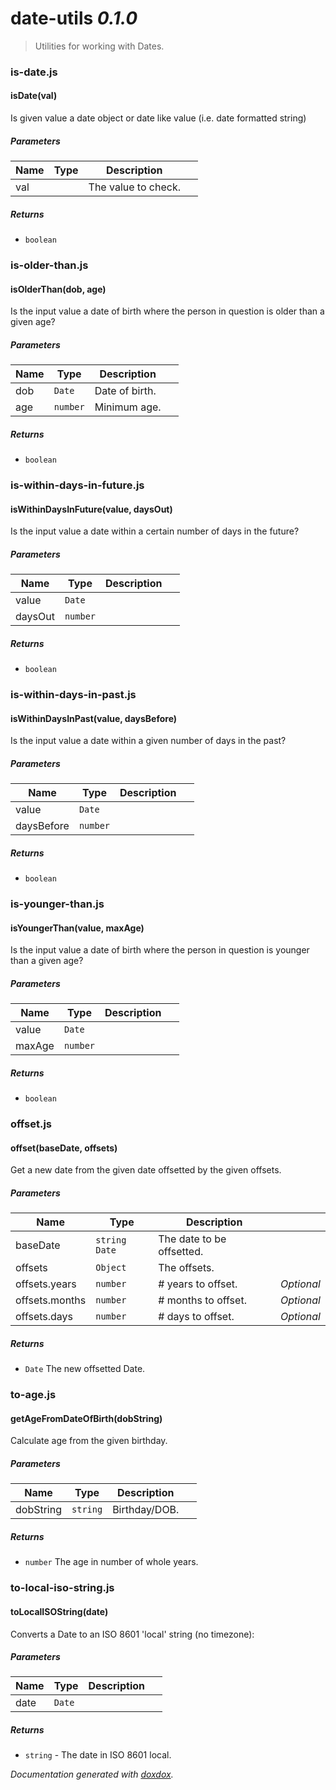 # date-utils *0.1.0*

> Utilities for working with Dates.


### is-date.js


#### isDate(val) 

Is given value a date object or date like value (i.e. date formatted string)




##### Parameters

| Name | Type | Description |  |
| ---- | ---- | ----------- | -------- |
| val |  | The value to check. | &nbsp; |




##### Returns


- `boolean`  




### is-older-than.js


#### isOlderThan(dob, age) 

Is the input value a date of birth where the person in question is older than a given age?




##### Parameters

| Name | Type | Description |  |
| ---- | ---- | ----------- | -------- |
| dob | `Date`  | Date of birth. | &nbsp; |
| age | `number`  | Minimum age. | &nbsp; |




##### Returns


- `boolean`  




### is-within-days-in-future.js


#### isWithinDaysInFuture(value, daysOut) 

Is the input value a date within a certain number of days in the future?




##### Parameters

| Name | Type | Description |  |
| ---- | ---- | ----------- | -------- |
| value | `Date`  |  | &nbsp; |
| daysOut | `number`  |  | &nbsp; |




##### Returns


- `boolean`  




### is-within-days-in-past.js


#### isWithinDaysInPast(value, daysBefore) 

Is the input value a date within a given number of days in the past?




##### Parameters

| Name | Type | Description |  |
| ---- | ---- | ----------- | -------- |
| value | `Date`  |  | &nbsp; |
| daysBefore | `number`  |  | &nbsp; |




##### Returns


- `boolean`  




### is-younger-than.js


#### isYoungerThan(value, maxAge) 

Is the input value a date of birth where the person in question is younger than a given age?




##### Parameters

| Name | Type | Description |  |
| ---- | ---- | ----------- | -------- |
| value | `Date`  |  | &nbsp; |
| maxAge | `number`  |  | &nbsp; |




##### Returns


- `boolean`  




### offset.js


#### offset(baseDate, offsets) 

Get a new date from the given date offsetted by the given offsets.




##### Parameters

| Name | Type | Description |  |
| ---- | ---- | ----------- | -------- |
| baseDate | `string` `Date`  | The date to be offsetted. | &nbsp; |
| offsets | `Object`  | The offsets. | &nbsp; |
| offsets.years | `number`  | # years to offset. | *Optional* |
| offsets.months | `number`  | # months to offset. | *Optional* |
| offsets.days | `number`  | # days to offset. | *Optional* |




##### Returns


- `Date`  The new offsetted Date.




### to-age.js


#### getAgeFromDateOfBirth(dobString) 

Calculate age from the given birthday.




##### Parameters

| Name | Type | Description |  |
| ---- | ---- | ----------- | -------- |
| dobString | `string`  | Birthday/DOB. | &nbsp; |




##### Returns


- `number`  The age in number of whole years.




### to-local-iso-string.js


#### toLocalISOString(date) 

Converts a Date to an ISO 8601 'local' string (no timezone):




##### Parameters

| Name | Type | Description |  |
| ---- | ---- | ----------- | -------- |
| date | `Date`  |  | &nbsp; |




##### Returns


- `string`  - The date in ISO 8601 local.




*Documentation generated with [doxdox](https://github.com/neogeek/doxdox).*
